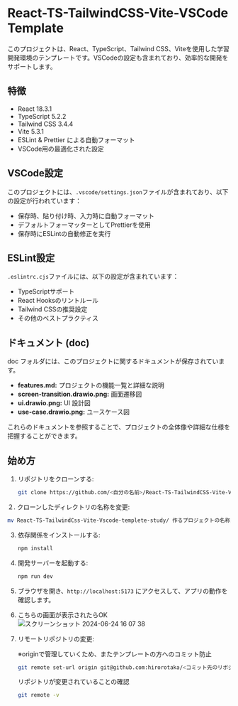 # React-TS-TailwindCSS-Vite-VSCode Template

このプロジェクトは、React、TypeScript、Tailwind CSS、Viteを使用した学習開発環境のテンプレートです。VSCodeの設定も含まれており、効率的な開発をサポートします。

## 特徴

- React 18.3.1
- TypeScript 5.2.2
- Tailwind CSS 3.4.4
- Vite 5.3.1
- ESLint & Prettier による自動フォーマット
- VSCode用の最適化された設定

## VSCode設定

このプロジェクトには、`.vscode/settings.json`ファイルが含まれており、以下の設定が行われています：

- 保存時、貼り付け時、入力時に自動フォーマット
- デフォルトフォーマッターとしてPrettierを使用
- 保存時にESLintの自動修正を実行

## ESLint設定

`.eslintrc.cjs`ファイルには、以下の設定が含まれています：

- TypeScriptサポート
- React Hooksのリントルール
- Tailwind CSSの推奨設定
- その他のベストプラクティス

## ドキュメント (doc)

doc フォルダには、このプロジェクトに関するドキュメントが保存されています。

- **features.md:** プロジェクトの機能一覧と詳細な説明
- **screen-transition.drawio.png:** 画面遷移図
- **ui.drawio.png:** UI 設計図
- **use-case.drawio.png:** ユースケース図

これらのドキュメントを参照することで、プロジェクトの全体像や詳細な仕様を把握することができます。

## 始め方

1. リポジトリをクローンする:

   ```bash
   git clone https://github.com/<自分の名前>/React-TS-TailwindCSS-Vite-VS-Code-Template.git
   ```

２. クローンしたディレクトリの名称を変更:

   ```bash
   mv React-TS-TailwindCss-Vite-Vscode-templete-study/ 作るプロジェクトの名称/
   ```

3. 依存関係をインストールする:

   ```bash
   npm install
   ```

4. 開発サーバーを起動する:

   ```bash
   npm run dev
   ```

5. ブラウザを開き、`http://localhost:5173` にアクセスして、アプリの動作を確認します。

6. こちらの画面が表示されたらOK
![スクリーンショット 2024-06-24 16 07 38](https://github.com/hirorotaka/React-TS-TailwindCss-vite-Vscode-templete/assets/153050316/f150e6fa-4d67-4b99-af3e-13123d4b795a)

7. リモートリポジトリの変更:
   
   ※originで管理していくため、またテンプレートの方へのコミット防止
   ```bash
   git remote set-url origin git@github.com:hirorotaka/<コミット先のリポジトリ名>.git
   ```
   リポジトリが変更されていることの確認
   ```bash
   git remote -v
   ``` 
